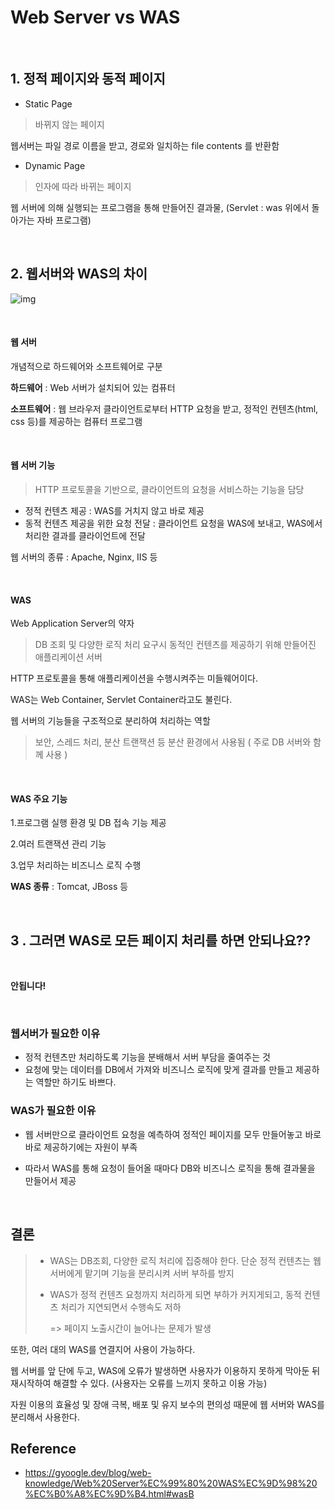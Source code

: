  # Web Server vs WAS

<br>


## 1. 정적 페이지와 동적 페이지

- Static Page

> 바뀌지 않는 페이지

웹서버는 파일 경로 이름을 받고, 경로와 일치하는 file contents 를 반환함



- Dynamic Page

> 인자에 따라 바뀌는 페이지

웹 서버에 의해 실행되는 프로그램을 통해 만들어진 결과물, (Servlet : was 위에서 돌아가는 자바 프로그램)


<br>


## 2. 웹서버와 WAS의 차이

![img](https://gmlwjd9405.github.io/images/web/webserver-vs-was1.png)

<br>


#### 웹 서버

개념적으로 하드웨어와 소프트웨어로 구분

**하드웨어** : Web 서버가 설치되어 있는 컴퓨터

**소프트웨어** : 웹 브라우저 클라이언트로부터 HTTP 요청을 받고, 정적인 컨텐츠(html, css 등)를 제공하는 컴퓨터 프로그램

<br>


#### 웹 서버 기능

> HTTP 프로토콜을 기반으로, 클라이언트의 요청을 서비스하는 기능을 담당

- 정적 컨텐츠 제공 : WAS를 거치지 않고 바로 제공
- 동적 컨텐츠 제공을 위한 요청 전달 : 클라이언트 요청을 WAS에 보내고, WAS에서 처리한 결과를 클라이언트에 전달



웹 서버의 종류 : Apache, Nginx, IIS 등

<br>


#### WAS

Web Application Server의 약자

> DB 조회 및 다양한 로직 처리 요구시 동적인 컨텐츠를 제공하기 위해 만들어진 애플리케이션 서버

HTTP 프로토콜을 통해 애플리케이션을 수행시켜주는 미들웨어이다.

WAS는 Web Container, Servlet Container라고도 불린다.



웹 서버의 기능들을 구조적으로 분리하여 처리하는 역할

> 보안, 스레드 처리, 분산 트랜잭션 등 분산 환경에서 사용됨 ( 주로 DB 서버와 함께 사용 )

<br>


#### WAS 주요 기능

1.프로그램 실행 환경 및 DB 접속 기능 제공

2.여러 트랜잭션 관리 기능

3.업무 처리하는 비즈니스 로직 수행



**WAS 종류** : Tomcat, JBoss 등

<br>


## 3 . 그러면 WAS로 모든 페이지 처리를 하면 안되나요??

<br>

**안됩니다!**

<br>

### 웹서버가 필요한 이유

- 정적 컨텐츠만 처리하도록 기능을 분배해서 서버 부담을 줄여주는 것
- 요청에 맞는 데이터를 DB에서 가져와 비즈니스 로직에 맞게 결과를 만들고 제공하는 역할만 하기도 바쁘다.



### WAS가 필요한 이유

- 웹 서버만으로 클라이언트 요청을 예측하여 정적인 페이지를 모두 만들어놓고 바로바로 제공하기에는 자원이 부족

- 따라서 WAS를 통해 요청이 들어올 때마다 DB와 비즈니스 로직을 통해 결과물을 만들어서 제공

<br>


## 결론
> - WAS는 DB조회, 다양한 로직 처리에 집중해야 한다. 단순 정적 컨텐츠는 웹서버에게 맡기며 기능을 분리시켜 서버 부하를 방지
>
> - WAS가 정적 컨텐츠 요청까지 처리하게 되면 부하가 커지게되고, 동적 컨텐츠 처리가 지연되면서 수행속도 저하
>
>   => 페이지 노출시간이 늘어나는 문제가 발생
>
> 

또한, 여러 대의 WAS를 연결지어 사용이 가능하다.

웹 서버를 앞 단에 두고, WAS에 오류가 발생하면 사용자가 이용하지 못하게 막아둔 뒤 재시작하여 해결할 수 있다. (사용자는 오류를 느끼지 못하고 이용 가능)


자원 이용의 효율성 및 장애 극복, 배포 및 유지 보수의 편의성 때문에 웹 서버와 WAS를 분리해서 사용한다.







## Reference

- https://gyoogle.dev/blog/web-knowledge/Web%20Server%EC%99%80%20WAS%EC%9D%98%20%EC%B0%A8%EC%9D%B4.html#wasB